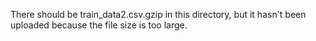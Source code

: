 There should be train_data2.csv.gzip in this directory, but it hasn't been uploaded because the file size is too large.
